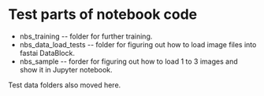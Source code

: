 # Test parts of notebook code  

 * nbs_training -- folder for further training.  
 * nbs_data_load_tests -- folder for figuring out how to load image files into fastai DataBlock.  
 * nbs_sample -- forder for figuring out how to load 1 to 3 images and show it in Jupyter notebook. 

Test data folders also moved here.  












